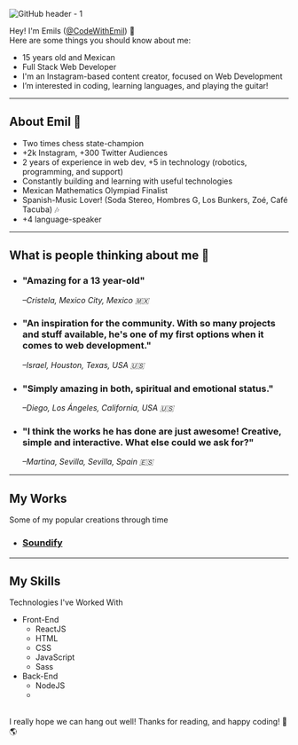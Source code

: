 ![GitHub header - 1](https://user-images.githubusercontent.com/96463540/150668260-8beb10a1-e9a1-46c5-b9e3-5e453c7f13f7.png)


Hey! I'm Emils (<a href="https://emilionajera.site">@CodeWithEmil</a>) 👋
   <br />
Here are some things you should know about me:
   <br />

   <ul>
      <li>15 years old and Mexican</li>
      <li>Full Stack Web Developer</li>
      <li>I'm an Instagram-based content creator, focused on Web Development</li>
      <li>I’m interested in coding, learning languages, and playing the guitar!</li>
   </ul>
  

<hr />

<h2>About Emil 🥑</h2>
<ul>
   <li>Two times chess state-champion</li>
   <li>+2k Instagram, +300 Twitter Audiences</li>
   <li>2 years of experience in web dev, +5 in technology (robotics, programming, and support)</li>
   <li>Constantly building and learning with useful technologies</li>
   <li>Mexican Mathematics Olympiad Finalist</li>
   <li>Spanish-Music Lover! (Soda Stereo, Hombres G, Los Bunkers, Zoé, Café Tacuba) 🎶</li>
   <li>+4 language-speaker</li>
</ul>

<hr />
<h2>What is people thinking about me 🧬</h2>
   <ul>
      <li>
         <h3>"Amazing for a 13 year-old"</h3><i>–Cristela, Mexico City, Mexico 🇲🇽</i>
      </li>
      <li>
         <h3>"An inspiration for the community. With so many projects and stuff available, he's one of my first options when it comes to web development."</h3><i>–Israel, Houston, Texas, USA 🇺🇸</i>
      </li>
      <li>
         <h3>"Simply amazing in both, spiritual and emotional status."</h3><i>–Diego, Los Ángeles, California, USA 🇺🇸</i>
      </li>
      <li>
         <h3>"I think the works he has done are just awesome! Creative, simple and interactive. What else could we ask for?"</h3><i>–Martina, Sevilla, Sevilla, Spain 🇪🇸</i>
      </li>
   </ul>
   
<hr />
<h2>My Works</h2>
<p>Some of my popular creations through time</p>
<ul>
 <li href="https://soundify.net"><a target="_blank" rel="noopener noreferrer" href="https://soundify.net"><h3>Soundify</h3></a></li>
</ul>

<hr />
<h2>My Skills</h2>
<p>Technologies I've Worked With</p>
<ul>
   <li> Front-End
      <ul>
         <li>ReactJS</li>
         <li>HTML</li>
         <li>CSS</li>
         <li>JavaScript</li>
         <li>Sass</li>
      </ul>
   </li>
 <li> Back-End
    <ul>
         <li>NodeJS</li>
         <li>
    </ul>
 </li>
</ul>
<br />
I really hope we can hang out well!
Thanks for reading, and happy coding! 🚀 🌎

